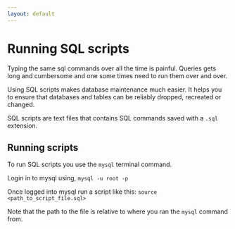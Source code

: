 ```yaml
---
layout: default
---
```


# Running SQL scripts

Typing the same sql commands over all the time is painful. Queries gets long and cumbersome and one some times need to run them over and over.

Using SQL scripts makes database maintenance much easier. It helps you to ensure that databases and tables can be reliably dropped, recreated or changed.

SQL scripts are text files that contains SQL commands saved with a `.sql` extension.

## Running scripts

To run SQL scripts you use the `mysql` terminal command.

Login in to mysql using, `mysql -u root -p`

Once logged into mysql run a script like this:
`source <path_to_script_file.sql>`

Note that the path to the file is relative to where you ran the `mysql` command from.
